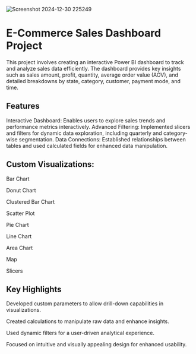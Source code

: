 
![Screenshot 2024-12-30 225249](https://github.com/user-attachments/assets/38cfaa93-ad53-4a77-856e-366a969b589a)

# E-Commerce Sales Dashboard Project

This project involves creating an interactive Power BI dashboard to track and analyze sales data efficiently. The dashboard provides key insights such as sales amount, profit, quantity, average order value (AOV), and detailed breakdowns by state, category, customer, payment mode, and time.

## Features

Interactive Dashboard: Enables users to explore sales trends and performance metrics interactively.
Advanced Filtering: Implemented slicers and filters for dynamic data exploration, including quarterly and category-wise segmentation.
Data Connections: Established relationships between tables and used calculated fields for enhanced data manipulation.

## Custom Visualizations:

Bar Chart

Donut Chart

Clustered Bar Chart

Scatter Plot

Pie Chart

Line Chart

Area Chart

Map

Slicers


## Key Highlights

Developed custom parameters to allow drill-down capabilities in visualizations.

Created calculations to manipulate raw data and enhance insights.

Used dynamic filters for a user-driven analytical experience.

Focused on intuitive and visually appealing design for enhanced usability.
